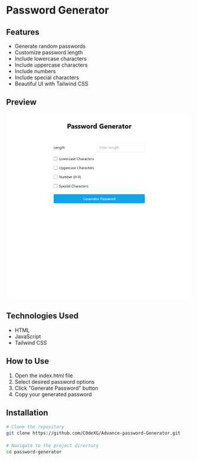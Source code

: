 # Password Generator

## Features
- Generate random passwords
- Customize password length
- Include lowercase characters
- Include uppercase characters
- Include numbers
- Include special characters
- Beautiful UI with Tailwind CSS

## Preview
![Password Generator Preview](./image.png)
<!-- Add your screenshot image path above -->

## Technologies Used
- HTML
- JavaScript
- Tailwind CSS

## How to Use
1. Open the index.html file
2. Select desired password options
3. Click "Generate Password" button
4. Copy your generated password

## Installation
```bash
# Clone the repository
git clone https://github.com/C0deXG/Advance-password-Generator.git

# Navigate to the project directory
cd password-generator
```
